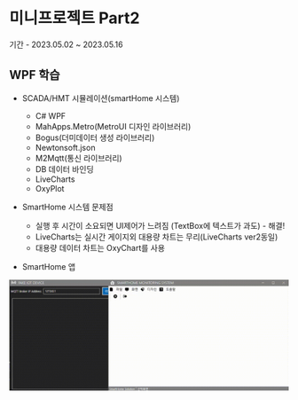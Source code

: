 # 미니프로젝트 Part2
기간 - 2023.05.02 ~ 2023.05.16


## WPF 학습
- SCADA/HMT 시뮬레이션(smartHome 시스템)
	- C# WPF 
	- MahApps.Metro(MetroUI 디자인 라이브러리)
	- Bogus(더미데이터 생성 라이브러리)
	- Newtonsoft.json
	- M2Mqtt(통신 라이브러리)
	- DB 데이터 바인딩
	- LiveCharts
	- OxyPlot
	
- SmartHome 시스템 문제점
	- 실행 후 시간이 소요되면 UI제어가 느려짐 (TextBox에 텍스트가 과도) - 해결!
	- LiveCharts는 실시간 게이지외 대용량 차트는 무리(LiveCharts ver2동일)
	- 대용량 데이터 차트는 OxyChart를 사용
	
- SmartHome 앱
<img src="https://raw.githubusercontent.com/yeseoz/miniprojects/main/imges/SmartHome.gif" width="650" />
